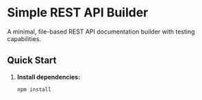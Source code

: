 # Simple REST API Builder

A minimal, file-based REST API documentation builder with testing capabilities.

## Quick Start

1. **Install dependencies:**
   ```bash
   npm install
   ```

